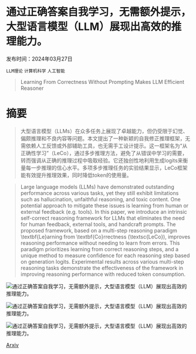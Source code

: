 # 通过正确答案自我学习，无需额外提示，大型语言模型（LLM）展现出高效的推理能力。

发布时间：2024年03月27日

`LLM理论` `计算机科学` `人工智能`

> Learning From Correctness Without Prompting Makes LLM Efficient Reasoner

# 摘要

> 大型语言模型（LLMs）在众多任务上展现了卓越能力，但仍受限于幻觉、偏颇推理和不良内容等问题。本文提出了一种新颖的自我修正推理框架，无需依赖人工反馈或外部辅助工具，也无需手工设计提示。这一框架名为“从正确性学习”（LeCo），通过多步推理方法，避免了从错误中学习的需要，转而强调从正确的推理过程中吸取经验。它还独创性地利用生成logits来衡量每一步推理的信心水平。多项多步推理任务的实验结果显示，LeCo框架能有效提升推理效果，同时降低token的使用量。

> Large language models (LLMs) have demonstrated outstanding performance across various tasks, yet they still exhibit limitations such as hallucination, unfaithful reasoning, and toxic content. One potential approach to mitigate these issues is learning from human or external feedback (e.g. tools). In this paper, we introduce an intrinsic self-correct reasoning framework for LLMs that eliminates the need for human feedback, external tools, and handcraft prompts. The proposed framework, based on a multi-step reasoning paradigm \textbf{Le}arning from \textbf{Co}rrectness (\textsc{LeCo}), improves reasoning performance without needing to learn from errors. This paradigm prioritizes learning from correct reasoning steps, and a unique method to measure confidence for each reasoning step based on generation logits. Experimental results across various multi-step reasoning tasks demonstrate the effectiveness of the framework in improving reasoning performance with reduced token consumption.

![通过正确答案自我学习，无需额外提示，大型语言模型（LLM）展现出高效的推理能力。](../../../paper_images/2403.19094/x1.png)

![通过正确答案自我学习，无需额外提示，大型语言模型（LLM）展现出高效的推理能力。](../../../paper_images/2403.19094/x2.png)

![通过正确答案自我学习，无需额外提示，大型语言模型（LLM）展现出高效的推理能力。](../../../paper_images/2403.19094/x3.png)

[Arxiv](https://arxiv.org/abs/2403.19094)